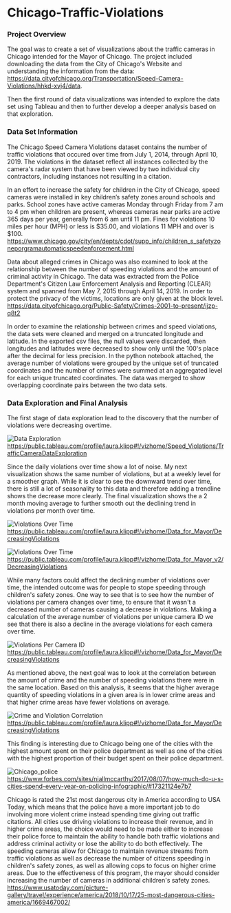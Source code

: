 # Chicago-Traffic-Violations

### Project Overview
The goal was to create a set of visualizations about the traffic cameras in Chicago intended for the Mayor of Chicago. The project included downloading the data from the City of Chicago's Website and understanding the information from the data: https://data.cityofchicago.org/Transportation/Speed-Camera-Violations/hhkd-xvj4/data. 

Then the first round of data visualizations was intended to explore the data set using Tableau and then to further develop a deeper analysis based on that exploration. 

### Data Set Information

The Chicago Speed Camera Violations dataset contains the number of traffic violations that occured over time from July 1, 2014, through April 10, 2019. The violations in the dataset reflect all instances collected by the camera's radar system that have been viewed by two individual city contractors, including instances not resulting in a citation.

In an effort to increase the safety for children in the City of Chicago, speed cameras were installed in key children’s safety zones around schools and parks. School zones have active cameras Monday through Friday from  7 am to 4 pm when children are present, whereas cameras near parks are active 365 days per year, generally from 6 am until 11 pm. Fines for violations 10 miles per hour (MPH) or less is $35.00, and violations 11 MPH and over is $100.
https://www.chicago.gov/city/en/depts/cdot/supp_info/children_s_safetyzoneporgramautomaticspeedenforcement.html

Data about alleged crimes in Chicago was also examined to look at the relationship between the number of speeding violations and the amount of criminal activity in Chicago. The data was extracted from the Police Department's Citizen Law Enforcement Analysis and Reporting (CLEAR) system and spanned from May 7, 2015 through April 14, 2019. In order to protect the privacy of the victims, locations are only given at the block level. 
https://data.cityofchicago.org/Public-Safety/Crimes-2001-to-present/ijzp-q8t2

In order to examine the relationship between crimes and speed violations, the data sets were cleaned and merged on a truncated longitude and latitude. In the exported csv files, the null values were discarded, then longitudes and latitudes were decreased to show only until the 100's place after the decimal for less precision. In the python notebook attached, the average number of violations were grouped by the unique set of truncated coordinates and the number of crimes were summed at an aggregated level for each unique truncated coordinates. The data was merged to show overlapping coordinate pairs between the two data sets.   

### Data Exploration and Final Analysis
The first stage of data exploration lead to the discovery that the number of violations were decreasing overtime. 

![Data Exploration](Daily_Speed_Trap_Violations.png)
https://public.tableau.com/profile/laura.klipp#!/vizhome/Speed_Violations/TrafficCameraDataExploration

Since the daily violations over time show a lot of noise. My next visualization shows the same number of violations, but at a weekly level for a smoother graph. While it is clear to see the downward trend over time, there is still a lot of  seasonality to this data and therefore adding a trendline shows the decrease more clearly. The final visualization shows the a 2 month moving average to further smooth out the declining trend in violations per month over time. 

![Violations Over Time](weekly_time_trend.png)
https://public.tableau.com/profile/laura.klipp#!/vizhome/Data_for_Mayor/DecreasingViolations

![Violations Over Time](monthly_violations_smoothed.png)
https://public.tableau.com/profile/laura.klipp#!/vizhome/Data_for_Mayor_v2/DecreasingViolations

While many factors could affect the declining number of violations over time, the intended outcome was for people to stope speeding through children's safety zones. One way to see that is to see how the number of violations per camera changes over time, to ensure that it wasn't a decreased number of cameras causing a decrease in violations. Making a calculation of the average number of violations per unique camera ID we see that there is also a decline in the average violations for each camera over time. 

![Violations Per Camera ID](per_cam_violations.png)
https://public.tableau.com/profile/laura.klipp#!/vizhome/Data_for_Mayor/DecreasingViolations

As mentioned above, the next goal was to look at the correlation between the amount of crime and the number of speeding violations there were in the same location. Based on this analysis, it seems that the higher average quantity of speeding violations in a given area is in lower crime areas and that higher crime areas have fewer violations on average. 

![Crime and Violation Correlation](correlations.png)
https://public.tableau.com/profile/laura.klipp#!/vizhome/Data_for_Mayor/DecreasingViolations

This finding is interesting due to Chicago being one of the cities with the highest amount spent on their police department as well as one of the cities with the highest proportion of their budget spent on their police department. 

![Chicago_police](Police_Expediture.png)
https://www.forbes.com/sites/niallmccarthy/2017/08/07/how-much-do-u-s-cities-spend-every-year-on-policing-infographic/#17321124e7b7

Chicago is rated the 21st most dangerous city in America according to USA Today, which means that the police have a more important job to do involving more violent crime instead spending time giving out traffic citations. All cities use driving violations to increase their revenue, and in higher crime areas, the choice would need to be made either to increase their police force to maintain the ability to handle both traffic violations and address criminal activity or lose the ability to do both effectively. The speeding cameras allow for Chicago to maintain revenue streams from traffic violations as well as decrease the number of citizens speeding in children's safety zones, as well as allowing cops to focus on higher crime areas. Due to the effectiveness of this program, the mayor should consider increasing the number of cameras in additional children's safety zones. 
https://www.usatoday.com/picture-gallery/travel/experience/america/2018/10/17/25-most-dangerous-cities-america/1669467002/

